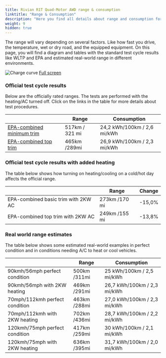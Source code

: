 ```yaml
---
title: Rivian R1T Quad-Motor AWD range & consumption
linktitle: "Range & Consumption"
description: "Here you find all details about range and consumption for Rivian R1T Quad-Motor AWD."
weight: 9
hidden: true
---
```

<!-- markdownlint-disable MD033 -->
<object type="image/svg+xml" data="../modelnavigation.svg"></object>

The range will vary depending on several factors. Like how fast you drive, the temperature, wet or dry road, and the equipped equipment. On this page, you will find a diagram and tables with the standard test cycle results like WLTP and EPA and estimated real-world range in different environments. 

![Charge curve](../range.svg  "Range information")
[Full screen](../range.svg)

### Official test cycle results

Below are the officially rated ranges. The tests are performed with the heating/AC turned off. Click on the links in the table for more details about test procedures. 

| | Range  | Consumption  |
|----|-----|------|
| [EPA-combined minimum trim](../../../../../guides/understandingrange/epa/) | 517km / 321 mi| 24,2 kWh/100km / 2,6 mi/kWh |
| [EPA-combined top trim](../../../../../guides/understandingrange/epa/) | 465km /289mi| 26,9 kWh/100km / 2,3 mi/kWh  |

### Official test cycle results with added heating

The table below shows how turning on heating/cooling on a cold/hot day affects the official range. 

| | Range  | Change  |
|----|-----|------|
| EPA-combined basic trim with 2KW AC | 273km /170 mi | -15,0%|
| EPA-combined top trim with 2KW AC | 249km /155 mi | -13,8%|

### Real world range estimates

The table below shows some estimated real-world examples in perfect condition and in conditions needing A/C to heat or cool vehicles. 

| | Range  | Consumption  |
|----|-----|------|
| 90kmh/56mph perfect condition | 500km /311mi| 25 kWh/100km / 2,5 mi/kWh |
| 90kmh/56mph with 2KW heating | 469km /291mi| 26,7 kWh/100km / 2,3 mi/kWh |
| 70mph/112kmh perfect condition | 463km /288mi| 27,0 kWh/100km / 2,3 mi/kWh|
| 70mph/112kmh with 2KW heating | 702km /436mi| 28,7 kWh/100km / 2,2 mi/kWh  |
| 120kmh/75mph perfect condition | 417km /259mi| 30 kWh/100km / 2,1 mi/kWh |
| 120kmh/75mph with 2KW heating | 636km /395mi| 31,7 kWh/100km / 2,0 mi/kWh |
